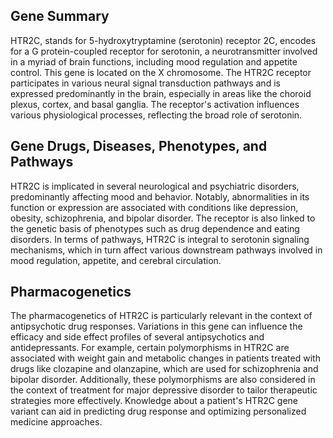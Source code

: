 ## Gene Summary
HTR2C, stands for 5-hydroxytryptamine (serotonin) receptor 2C, encodes for a G protein-coupled receptor for serotonin, a neurotransmitter involved in a myriad of brain functions, including mood regulation and appetite control. This gene is located on the X chromosome. The HTR2C receptor participates in various neural signal transduction pathways and is expressed predominantly in the brain, especially in areas like the choroid plexus, cortex, and basal ganglia. The receptor's activation influences various physiological processes, reflecting the broad role of serotonin.

## Gene Drugs, Diseases, Phenotypes, and Pathways
HTR2C is implicated in several neurological and psychiatric disorders, predominantly affecting mood and behavior. Notably, abnormalities in its function or expression are associated with conditions like depression, obesity, schizophrenia, and bipolar disorder. The receptor is also linked to the genetic basis of phenotypes such as drug dependence and eating disorders. In terms of pathways, HTR2C is integral to serotonin signaling mechanisms, which in turn affect various downstream pathways involved in mood regulation, appetite, and cerebral circulation.

## Pharmacogenetics
The pharmacogenetics of HTR2C is particularly relevant in the context of antipsychotic drug responses. Variations in this gene can influence the efficacy and side effect profiles of several antipsychotics and antidepressants. For example, certain polymorphisms in HTR2C are associated with weight gain and metabolic changes in patients treated with drugs like clozapine and olanzapine, which are used for schizophrenia and bipolar disorder. Additionally, these polymorphisms are also considered in the context of treatment for major depressive disorder to tailor therapeutic strategies more effectively. Knowledge about a patient's HTR2C gene variant can aid in predicting drug response and optimizing personalized medicine approaches.